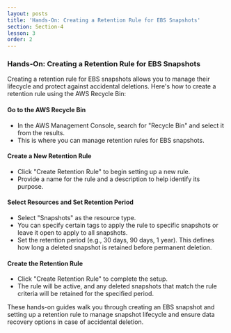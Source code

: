 ```yaml
---
layout: posts
title: 'Hands-On: Creating a Retention Rule for EBS Snapshots'
section: Section-4
lesson: 3
order: 2
---
```


### Hands-On: Creating a Retention Rule for EBS Snapshots

Creating a retention rule for EBS snapshots allows you to manage their lifecycle and protect against accidental deletions. Here's how to create a retention rule using the AWS Recycle Bin:

<!-- pagebreak -->

#### Go to the AWS Recycle Bin

- In the AWS Management Console, search for "Recycle Bin" and select it from the results.
- This is where you can manage retention rules for EBS snapshots.

<!-- pagebreak -->

#### Create a New Retention Rule

- Click "Create Retention Rule" to begin setting up a new rule.
- Provide a name for the rule and a description to help identify its purpose.

<!-- pagebreak -->

#### Select Resources and Set Retention Period

- Select "Snapshots" as the resource type.
- You can specify certain tags to apply the rule to specific snapshots or leave it open to apply to all snapshots.
- Set the retention period (e.g., 30 days, 90 days, 1 year). This defines how long a deleted snapshot is retained before permanent deletion.

<!-- pagebreak -->

#### Create the Retention Rule

- Click "Create Retention Rule" to complete the setup.
- The rule will be active, and any deleted snapshots that match the rule criteria will be retained for the specified period.

These hands-on guides walk you through creating an EBS snapshot and setting up a retention rule to manage snapshot lifecycle and ensure data recovery options in case of accidental deletion.
